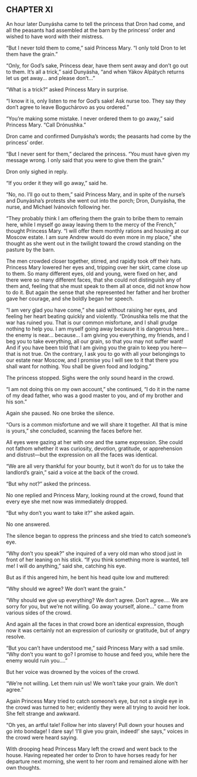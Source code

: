 ## CHAPTER XI

An hour later Dunyásha came to tell the princess that Dron had come, and
all the peasants had assembled at the barn by the princess’ order and
wished to have word with their mistress.

“But I never told them to come,” said Princess Mary. “I only told Dron
to let them have the grain.”

“Only, for God’s sake, Princess dear, have them sent away and don’t go
out to them. It’s all a trick,” said Dunyásha, “and when Yákov Alpátych
returns let us get away... and please don’t...”

“What is a trick?” asked Princess Mary in surprise.

“I know it is, only listen to me for God’s sake! Ask nurse too. They say
they don’t agree to leave Boguchárovo as you ordered.”

“You’re making some mistake. I never ordered them to go away,” said
Princess Mary. “Call Drónushka.”

Dron came and confirmed Dunyásha’s words; the peasants had come by the
princess’ order.

“But I never sent for them,” declared the princess. “You must have given
my message wrong. I only said that you were to give them the grain.”

Dron only sighed in reply.

“If you order it they will go away,” said he.

“No, no. I’ll go out to them,” said Princess Mary, and in spite of
the nurse’s and Dunyásha’s protests she went out into the porch; Dron,
Dunyásha, the nurse, and Michael Ivánovich following her.

“They probably think I am offering them the grain to bribe them to
remain here, while I myself go away leaving them to the mercy of the
French,” thought Princess Mary. “I will offer them monthly rations and
housing at our Moscow estate. I am sure Andrew would do even more in
my place,” she thought as she went out in the twilight toward the crowd
standing on the pasture by the barn.

The men crowded closer together, stirred, and rapidly took off their
hats. Princess Mary lowered her eyes and, tripping over her skirt, came
close up to them. So many different eyes, old and young, were fixed
on her, and there were so many different faces, that she could not
distinguish any of them and, feeling that she must speak to them all
at once, did not know how to do it. But again the sense that she
represented her father and her brother gave her courage, and she boldly
began her speech.

“I am very glad you have come,” she said without raising her eyes, and
feeling her heart beating quickly and violently. “Drónushka tells me
that the war has ruined you. That is our common misfortune, and I
shall grudge nothing to help you. I am myself going away because it
is dangerous here... the enemy is near... because... I am giving you
everything, my friends, and I beg you to take everything, all our grain,
so that you may not suffer want! And if you have been told that I am
giving you the grain to keep you here—that is not true. On the contrary,
I ask you to go with all your belongings to our estate near Moscow, and
I promise you I will see to it that there you shall want for nothing.
You shall be given food and lodging.”

The princess stopped. Sighs were the only sound heard in the crowd.

“I am not doing this on my own account,” she continued, “I do it in the
name of my dead father, who was a good master to you, and of my brother
and his son.”

Again she paused. No one broke the silence.

“Ours is a common misfortune and we will share it together. All that is
mine is yours,” she concluded, scanning the faces before her.

All eyes were gazing at her with one and the same expression. She
could not fathom whether it was curiosity, devotion, gratitude, or
apprehension and distrust—but the expression on all the faces was
identical.

“We are all very thankful for your bounty, but it won’t do for us to
take the landlord’s grain,” said a voice at the back of the crowd.

“But why not?” asked the princess.

No one replied and Princess Mary, looking round at the crowd, found that
every eye she met now was immediately dropped.

“But why don’t you want to take it?” she asked again.

No one answered.

The silence began to oppress the princess and she tried to catch
someone’s eye.

“Why don’t you speak?” she inquired of a very old man who stood just
in front of her leaning on his stick. “If you think something more is
wanted, tell me! I will do anything,” said she, catching his eye.

But as if this angered him, he bent his head quite low and muttered:

“Why should we agree? We don’t want the grain.”

“Why should we give up everything? We don’t agree. Don’t agree.... We
are sorry for you, but we’re not willing. Go away yourself, alone...”
came from various sides of the crowd.

And again all the faces in that crowd bore an identical expression,
though now it was certainly not an expression of curiosity or gratitude,
but of angry resolve.

“But you can’t have understood me,” said Princess Mary with a sad smile.
“Why don’t you want to go? I promise to house and feed you, while here
the enemy would ruin you....”

But her voice was drowned by the voices of the crowd.

“We’re not willing. Let them ruin us! We won’t take your grain. We don’t
agree.”

Again Princess Mary tried to catch someone’s eye, but not a single eye
in the crowd was turned to her; evidently they were all trying to avoid
her look. She felt strange and awkward.

“Oh yes, an artful tale! Follow her into slavery! Pull down your houses
and go into bondage! I dare say! ‘I’ll give you grain, indeed!’ she
says,” voices in the crowd were heard saying.

With drooping head Princess Mary left the crowd and went back to the
house. Having repeated her order to Dron to have horses ready for her
departure next morning, she went to her room and remained alone with her
own thoughts.





